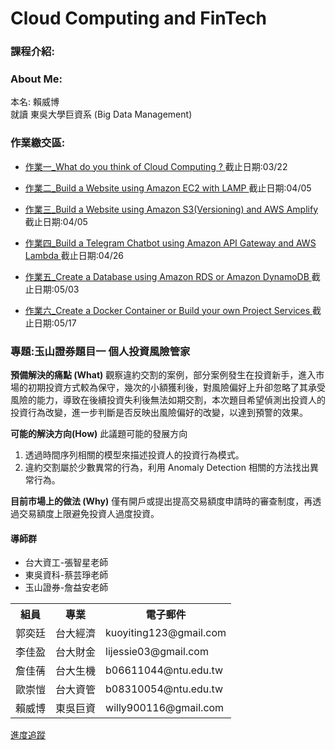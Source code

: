 <h1> Cloud Computing and FinTech
<h3>課程介紹:</h3>

<h3>About Me:</h3>

本名: 賴威博 <br>
就讀 東吳大學巨資系 (Big Data Management) <br>

<h3>作業繳交區:</h3>
<ul>
	<li>
		<p><a href="homework/0318_HW.md">作業一_What do you think of Cloud Computing ? 				</a>截止日期:03/22</p>
	</li>
	<li>
		<p><a href="https://youtu.be/rE4RbrbPYiU">作業二_Build a Website using Amazon EC2 with LAMP 		</a>截止日期:04/05</p>
	</li>
	<li>
		<p><a href="homework/0322_HW.md">作業三_Build a Website using Amazon S3(Versioning) and AWS Amplify 	</a>截止日期:04/05</p>
	</li>
	<li>
		<p><a href="homework/0322_HW.md">作業四_Build a Telegram Chatbot using Amazon API Gateway and AWS Lambda 	</a>截止日期:04/26</p>
	</li>
	<li>
		<p><a href="homework/0322_HW.md">作業五_Create a Database using Amazon RDS or Amazon DynamoDB		</a>截止日期:05/03</p>
	</li>
	<li>
		<p><a href="homework/0322_HW.md">作業六_Create a Docker Container or Build your own Project Services 	</a>截止日期:05/17</p>
	</li>
</ul>  
<h3>專題:玉山證券題目一 個人投資風險管家</h3>

**預備解決的痛點 (What)**
觀察違約交割的案例，部分案例發生在投資新手，進入市場的初期投資方式較為保守，幾次的小額獲利後，對風險偏好上升卻忽略了其承受風險的能力，導致在後續投資失利後無法如期交割，本次題目希望偵測出投資人的投資行為改變，進一步判斷是否反映出風險偏好的改變，以達到預警的效果。<br>

**可能的解決方向(How)**
此議題可能的發展方向
1. 透過時間序列相關的模型來描述投資人的投資行為模式。
2. 違約交割屬於少數異常的行為，利用 Anomaly Detection 相關的方法找出異常行為。<br>

**目前市場上的做法 (Why)**
僅有開戶或提出提高交易額度申請時的審查制度，再透過交易額度上限避免投資人過度投資。<br>
<h4>導師群</h4>
<ul>
	<li> 台大資工-張智星老師 </li>
	<li> 東吳資科-蔡芸琤老師</li>
	<li> 玉山證券-詹益安老師</li>
</ul>
<table>
  <tr>
    <th>組員</th>
    <th>專業</th>
    <th>電子郵件</th>
  </tr>
  <tr>
    <td>郭奕廷</td>
    <td>台大經濟</td>
    <td>kuoyiting123@gmail.com</td>
  </tr>
  <tr>
    <td>李佳盈</td>
    <td>台大財金</td>
    <td>lijessie03@gmail.com</td>
  </tr>
  <tr>
    <td>詹佳蒨</td>
    <td>台大生機</td>
    <td>b06611044@ntu.edu.tw</td>
  </tr>
  <tr>
    <td>歐崇愷</td>
    <td>台大資管</td>
    <td>b08310054@ntu.edu.tw</td>
  </tr>
  <tr>
    <td>賴威博</td>
    <td>東吳巨資</td>
    <td>willy900116@gmail.com</td>
  </tr>
</table>
<a href="https://trello.com/b/W2wu1PyZ/%E9%80%B2%E5%BA%A6%E8%BF%BD%E8%B9%A4">進度追蹤 </a>



